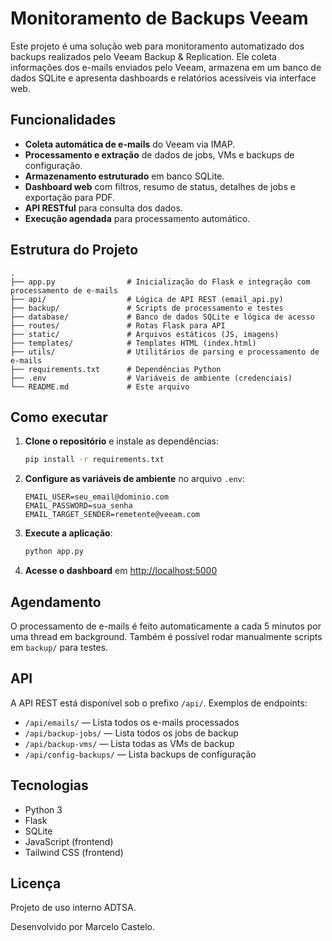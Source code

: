 # Monitoramento de Backups Veeam

Este projeto é uma solução web para monitoramento automatizado dos backups realizados pelo Veeam Backup & Replication. Ele coleta informações dos e-mails enviados pelo Veeam, armazena em um banco de dados SQLite e apresenta dashboards e relatórios acessíveis via interface web.

## Funcionalidades

- **Coleta automática de e-mails** do Veeam via IMAP.
- **Processamento e extração** de dados de jobs, VMs e backups de configuração.
- **Armazenamento estruturado** em banco SQLite.
- **Dashboard web** com filtros, resumo de status, detalhes de jobs e exportação para PDF.
- **API RESTful** para consulta dos dados.
- **Execução agendada** para processamento automático.

## Estrutura do Projeto

```
.
├── app.py                # Inicialização do Flask e integração com processamento de e-mails
├── api/                  # Lógica de API REST (email_api.py)
├── backup/               # Scripts de processamento e testes
├── database/             # Banco de dados SQLite e lógica de acesso
├── routes/               # Rotas Flask para API
├── static/               # Arquivos estáticos (JS, imagens)
├── templates/            # Templates HTML (index.html)
├── utils/                # Utilitários de parsing e processamento de e-mails
├── requirements.txt      # Dependências Python
├── .env                  # Variáveis de ambiente (credenciais)
└── README.md             # Este arquivo
```

## Como executar

1. **Clone o repositório** e instale as dependências:
   ```sh
   pip install -r requirements.txt
   ```

2. **Configure as variáveis de ambiente** no arquivo `.env`:
   ```
   EMAIL_USER=seu_email@dominio.com
   EMAIL_PASSWORD=sua_senha
   EMAIL_TARGET_SENDER=remetente@veeam.com
   ```

3. **Execute a aplicação**:
   ```sh
   python app.py
   ```

4. **Acesse o dashboard** em [http://localhost:5000](http://localhost:5000)

## Agendamento

O processamento de e-mails é feito automaticamente a cada 5 minutos por uma thread em background. Também é possível rodar manualmente scripts em `backup/` para testes.

## API

A API REST está disponível sob o prefixo `/api/`. Exemplos de endpoints:

- `/api/emails/` — Lista todos os e-mails processados
- `/api/backup-jobs/` — Lista todos os jobs de backup
- `/api/backup-vms/` — Lista todas as VMs de backup
- `/api/config-backups/` — Lista backups de configuração

## Tecnologias

- Python 3
- Flask
- SQLite
- JavaScript (frontend)
- Tailwind CSS (frontend)

## Licença

Projeto de uso interno ADTSA.

Desenvolvido por Marcelo Castelo.
